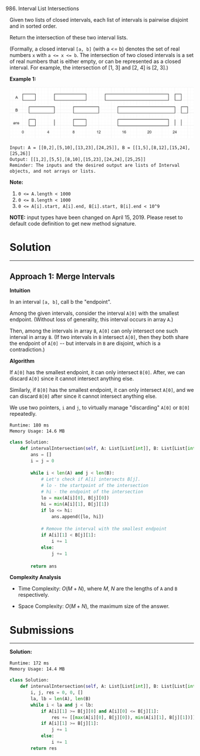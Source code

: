 986. Interval List Intersections

Given two lists of closed intervals, each list of intervals is pairwise disjoint and in sorted order.

Return the intersection of these two interval lists.

(Formally, a closed interval `[a, b]` (with a <= b) denotes the set of real numbers `x` with `a <= x <= b`.  The intersection of two closed intervals is a set of real numbers that is either empty, or can be represented as a closed interval.  For example, the intersection of [1, 3] and [2, 4] is [2, 3].)

**Example 1:**

![interval](img/986_interval1.png)
```
Input: A = [[0,2],[5,10],[13,23],[24,25]], B = [[1,5],[8,12],[15,24],[25,26]]
Output: [[1,2],[5,5],[8,10],[15,23],[24,24],[25,25]]
Reminder: The inputs and the desired output are lists of Interval objects, and not arrays or lists.
```

**Note:**

1. `0 <= A.length < 1000`
1. `0 <= B.length < 1000`
1. `0 <= A[i].start, A[i].end, B[i].start, B[i].end < 10^9`

**NOTE:** input types have been changed on April 15, 2019. Please reset to default code definition to get new method signature.

# Solution
---
## Approach 1: Merge Intervals
**Intuition**

In an interval `[a, b]`, call b the "endpoint".

Among the given intervals, consider the interval `A[0]` with the smallest endpoint. (Without loss of generality, this interval occurs in array `A`.)

Then, among the intervals in array `B`, `A[0]` can only intersect one such interval in array `B`. (If two intervals in `B` intersect `A[0]`, then they both share the endpoint of `A[0]` -- but intervals in `B` are disjoint, which is a contradiction.)

**Algorithm**

If `A[0]` has the smallest endpoint, it can only intersect `B[0]`. After, we can discard `A[0]` since it cannot intersect anything else.

Similarly, if `B[0]` has the smallest endpoint, it can only intersect `A[0]`, and we can discard `B[0]` after since it cannot intersect anything else.

We use two pointers, `i` and `j`, to virtually manage "discarding" `A[0]` or `B[0]` repeatedly.

```
Runtime: 180 ms
Memory Usage: 14.6 MB
```
```python
class Solution:
    def intervalIntersection(self, A: List[List[int]], B: List[List[int]]) -> List[List[int]]:
        ans = []
        i = j = 0

        while i < len(A) and j < len(B):
            # Let's check if A[i] intersects B[j].
            # lo - the startpoint of the intersection
            # hi - the endpoint of the intersection
            lo = max(A[i][0], B[j][0])
            hi = min(A[i][1], B[j][1])
            if lo <= hi:
                ans.append([lo, hi])

            # Remove the interval with the smallest endpoint
            if A[i][1] < B[j][1]:
                i += 1
            else:
                j += 1

        return ans
```

**Complexity Analysis**

* Time Complexity: $O(M+N)$, where $M$, $N$ are the lengths of `A` and `B` respectively.

* Space Complexity: $O(M+N)$, the maximum size of the answer.

# Submissions
---
**Solution:**
```
Runtime: 172 ms
Memory Usage: 14.4 MB
```
```python
class Solution:
    def intervalIntersection(self, A: List[List[int]], B: List[List[int]]) -> List[List[int]]:
        i, j, res = 0, 0, []
        la, lb = len(A), len(B)
        while i < la and j < lb:
            if A[i][1] >= B[j][0] and A[i][0] <= B[j][1]:
                res += [[max(A[i][0], B[j][0]), min(A[i][1], B[j][1])]]
            if A[i][1] >= B[j][1]:
                j += 1
            else:
                i += 1
        return res
```